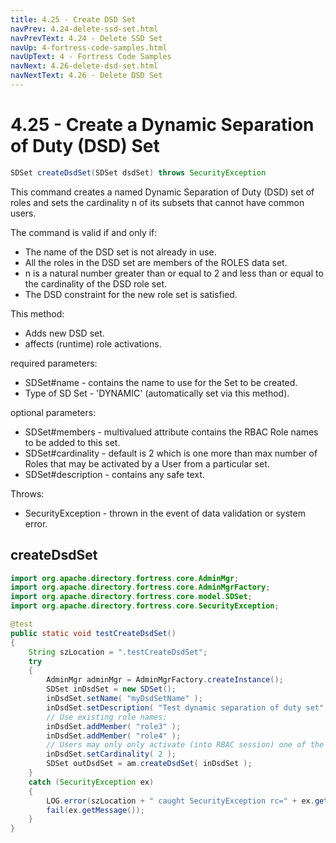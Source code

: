 ```yaml
---
title: 4.25 - Create DSD Set
navPrev: 4.24-delete-ssd-set.html
navPrevText: 4.24 - Delete SSD Set
navUp: 4-fortress-code-samples.html
navUpText: 4 - Fortress Code Samples
navNext: 4.26-delete-dsd-set.html
navNextText: 4.26 - Delete DSD Set
---
```


# 4.25 - Create a Dynamic Separation of Duty (DSD) Set

```java
SDSet createDsdSet(SDSet dsdSet) throws SecurityException
```

This command creates a named Dynamic Separation of Duty (DSD) set of roles and sets the cardinality n of its subsets that cannot have common users.

The command is valid if and only if:

- The name of the DSD set is not already in use.
- All the roles in the DSD set are members of the ROLES data set.
- n is a natural number greater than or equal to 2 and less than or equal to the cardinality of the DSD role set.
- The DSD constraint for the new role set is satisfied.

This method:
- Adds new DSD set.
- affects (runtime) role activations. 

required parameters:
- SDSet#name - contains the name to use for the Set to be created.
- Type of SD Set - 'DYNAMIC' (automatically set via this method).

optional parameters:
- SDSet#members - multivalued attribute contains the RBAC Role names to be added to this set.
- SDSet#cardinality - default is 2 which is one more than max number of Roles that may be activated by a User from a particular set.
- SDSet#description - contains any safe text.

Throws:
- SecurityException - thrown in the event of data validation or system error.

## createDsdSet

```java
import org.apache.directory.fortress.core.AdminMgr;
import org.apache.directory.fortress.core.AdminMgrFactory;
import org.apache.directory.fortress.core.model.SDSet;
import org.apache.directory.fortress.core.SecurityException;

@test
public static void testCreateDsdSet()
{
    String szLocation = ".testCreateDsdSet";
    try
    {
        AdminMgr adminMgr = AdminMgrFactory.createInstance();
        SDSet inDsdSet = new SDSet();
        inDsdSet.setName( "myDsdSetName" );
        inDsdSet.setDescription( "Test dynamic separation of duty set" );
        // Use existing role names:
        inDsdSet.addMember( "role3" );
        inDsdSet.addMember( "role4" );
        // Users may only only activate (into RBAC session) one of the roles in this set:
        inDsdSet.setCardinality( 2 );
        SDSet outDsdSet = am.createDsdSet( inDsdSet );
    }
    catch (SecurityException ex)
    {
        LOG.error(szLocation + " caught SecurityException rc=" + ex.getErrorId() + ", msg=" + ex.getMessage(), ex);
        fail(ex.getMessage());
    }
}
```
